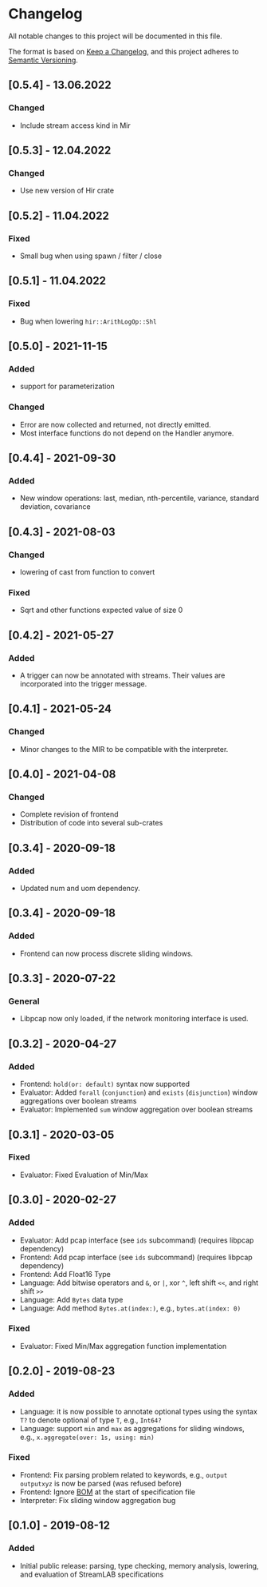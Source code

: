 # Changelog
All notable changes to this project will be documented in this file.

The format is based on [Keep a Changelog](https://keepachangelog.com/en/1.0.0/),
and this project adheres to [Semantic Versioning](https://semver.org/spec/v2.0.0.html).

## [0.5.4] - 13.06.2022

### Changed
- Include stream access kind in Mir

## [0.5.3] - 12.04.2022

### Changed
- Use new version of Hir crate

## [0.5.2] - 11.04.2022

### Fixed
- Small bug when using spawn / filter / close

## [0.5.1] - 11.04.2022

### Fixed
- Bug when lowering `hir::ArithLogOp::Shl`

## [0.5.0] - 2021-11-15

### Added
- support for parameterization

### Changed
- Error are now collected and returned, not directly emitted.
- Most interface functions do not depend on the Handler anymore.

## [0.4.4] - 2021-09-30

### Added
- New window operations: last, median, nth-percentile, variance, standard deviation, covariance

## [0.4.3] - 2021-08-03

### Changed
- lowering of cast from function to convert

### Fixed
- Sqrt and other functions expected value of size 0

## [0.4.2] - 2021-05-27

### Added
- A trigger can now be annotated with streams. Their values are incorporated into the trigger message.

## [0.4.1] - 2021-05-24

### Changed
- Minor changes to the MIR to be compatible with the interpreter.

## [0.4.0] - 2021-04-08

### Changed
- Complete revision of frontend
- Distribution of code into several sub-crates

## [0.3.4] - 2020-09-18

### Added 
- Updated num and uom dependency.

## [0.3.4] - 2020-09-18

### Added 
- Frontend can now process discrete sliding windows.

## [0.3.3] - 2020-07-22

### General
- Libpcap now only loaded, if the network monitoring interface is used.

## [0.3.2] - 2020-04-27

### Added
- Frontend: `hold(or: default)` syntax now supported
- Evaluator: Added `forall` (`conjunction`) and `exists` (`disjunction`) window aggregations over boolean streams
- Evaluator: Implemented `sum` window aggregation over boolean streams

## [0.3.1] - 2020-03-05

### Fixed
- Evaluator: Fixed Evaluation of Min/Max

## [0.3.0] - 2020-02-27
### Added
- Evaluator: Add pcap interface (see `ids` subcommand) (requires libpcap dependency)
- Frontend: Add pcap interface (see `ids` subcommand) (requires libpcap dependency)
- Frontend: Add Float16 Type
- Language: Add bitwise operators and `&`, or `|`, xor `^`, left shift `<<`, and right shift `>>`
- Language: Add `Bytes` data type
- Language: Add method `Bytes.at(index:)`, e.g., `bytes.at(index: 0)`

### Fixed
- Evaluator: Fixed Min/Max aggregation function implementation

## [0.2.0] - 2019-08-23
### Added
- Language: it is now possible to annotate optional types using the syntax `T?` to denote optional of type `T`, e.g., `Int64?`
- Language: support `min` and `max` as aggregations for sliding windows, e.g., `x.aggregate(over: 1s, using: min)`

### Fixed
- Frontend: Fix parsing problem related to keywords, e.g., `output outputxyz` is now be parsed (was refused before)
- Frontend: Ignore [BOM](https://de.wikipedia.org/wiki/Byte_Order_Mark) at the start of specification file
- Interpreter: Fix sliding window aggregation bug


## [0.1.0] - 2019-08-12
### Added
- Initial public release: parsing, type checking, memory analysis, lowering, and evaluation of StreamLAB specifications

